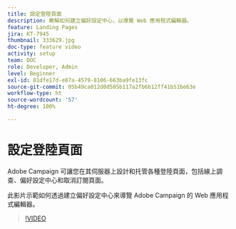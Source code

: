 ```yaml
---
title: 設定登陸頁面
description: 瞭解如何建立偏好設定中心，以導覽 Web 應用程式編輯器。
feature: Landing Pages
jira: KT-7945
thumbnail: 333629.jpg
doc-type: feature video
activity: setup
team: DOC
role: Developer, Admin
level: Beginner
exl-id: 81dfe17d-e87a-4579-8106-663ba9fe13fc
source-git-commit: 05b49ca012d0d505b117a2fb6b12ff41b51be63e
workflow-type: ht
source-wordcount: '57'
ht-degree: 100%

---
```


# 設定登陸頁面

Adobe Campaign 可讓您在其伺服器上設計和托管各種登陸頁面，包括線上調查、偏好設定中心和取消訂閱頁面。

此影片示範如何透過建立偏好設定中心來導覽 Adobe Campaign 的 Web 應用程式編輯器。

>[!VIDEO](https://video.tv.adobe.com/v/333629?quality=12&learn=on)
